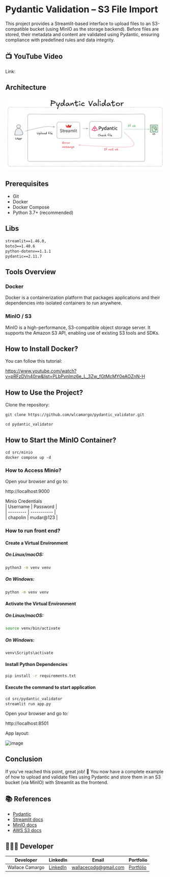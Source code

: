 # Pydantic Validation – S3 File Import
This project provides a Streamlit-based interface to upload files to an S3-compatible bucket (using MinIO as the storage backend).
Before files are stored, their metadata and content are validated using Pydantic, ensuring compliance with predefined rules and data integrity.

## 📺 YouTube Video
Link: 

## Architecture
![Architecture Diagram](assets/architecture.png)

## Prerequisites
- Git
- Docker
- Docker Compose
- Python 3.7+ (recommended)

## Libs
```
streamlit==1.46.0,
boto3==1.40.6
python-dotenv==1.1.1
pydantic==2.11.7
```

## Tools Overview
### Docker
Docker is a containerization platform that packages applications and their dependencies into isolated containers to run anywhere.

### MinIO / S3
MinIO is a high-performance, S3-compatible object storage server. It supports the Amazon S3 API, enabling use of existing S3 tools and SDKs.

## How to Install Docker?
You can follow this tutorial: 

https://www.youtube.com/watch?v=pRFzDVn40rw&list=PLbPvnlmz6e_L_3Zw_fGtMcMY0eAOZnN-H

## How to Use the Project?
Clone the repository:
```
git clone https://github.com/wlcamargo/pydantic_validator.git
```
```
cd pydantic_validator
```

## How to Start the MinIO Container?

```
cd src/minio
docker compose up -d
```

### How to Access Minio?
Open your browser and go to:

http://localhost:9000

Minio Credentials  
| Username  | Password    |  
| --------- | ----------- |  
| chapolin  | mudar@123   |

### How to run front end?

#### Create a Virtual Environment

##### On Linux/macOS:

```bash 
python3 -m venv venv
```
##### On Windows:

```bash Windows
python -m venv venv
```

#### Activate the Virtual Environment

##### On Linux/macOS:

```bash
source venv/bin/activate
```

##### On Windows:

```bash
venv\Scripts\activate
```

#### Install Python Dependencies

```bash
pip install -r requirements.txt
```

#### Execute the command to start application
```
cd src/pydantic_validator
streamlit run app.py
```

Open your browser and go to:

http://localhost:8501

App layout:

![image](assets/app-layout.png.png)


## Conclusion
If you’ve reached this point, great job! 🎉
You now have a complete example of how to upload and validate files using Pydantic and store them in an S3 bucket (via MinIO) with Streamlit as the frontend.

## 📚 References
- [Pydantic](https://docs.pydantic.dev/latest/)
- [Streamlit docs](https://docs.streamlit.io)  
- [MinIO docs](https://min.io/docs/)  
- [AWS S3 docs](https://docs.aws.amazon.com/s3/index.html)

## 🧑🏼‍🚀 Developer
| Developer      | LinkedIn   | Email               | Portfolio   |  
| -------------- | ---------- | ------------------- | ----------- |  
| Wallace Camargo | [LinkedIn](https://www.linkedin.com/in/wallace-camargo-35b615171/) | wallacecpdg@gmail.com | [Portfólio](https://wlcamargo.github.io/)  |  

